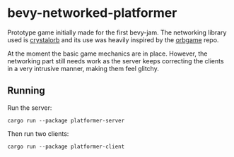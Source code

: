 # bevy-networked-platformer

Prototype game initially made for the first bevy-jam. The networking library used is [crystalorb](https://github.com/ErnWong/crystalorb) and its use was heavily inspired by the [orbgame](https://github.com/vilcans/orbgame) repo.

At the moment the basic game mechanics are in place. However, the networking part still needs work as the server keeps correcting the clients in a very intrusive manner, making them feel glitchy.

## Running

Run the server:

```
cargo run --package platformer-server
```

Then run two clients:

```
cargo run --package platformer-client
```
